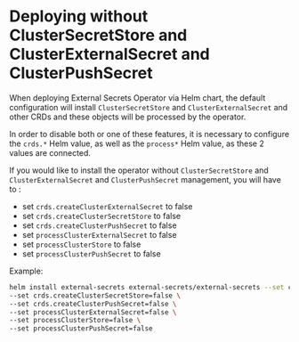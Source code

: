# Deploying without ClusterSecretStore and ClusterExternalSecret and ClusterPushSecret

When deploying External Secrets Operator via Helm chart, the default configuration will install `ClusterSecretStore` and `ClusterExternalSecret` and other CRDs and these objects will be processed by the operator.

In order to disable both or one of these features, it is necessary to configure the `crds.*` Helm value, as well as the `process*` Helm value, as these 2 values are connected.

If you would like to install the operator without `ClusterSecretStore` and `ClusterExternalSecret` and `ClusterPushSecret` management, you will have to :

* set `crds.createClusterExternalSecret` to false
* set `crds.createClusterSecretStore` to false
* set `crds.createClusterPushSecret` to false
* set `processClusterExternalSecret` to false
* set `processClusterStore` to false
* set `processClusterPushSecret` to false

Example:

```bash
helm install external-secrets external-secrets/external-secrets --set crds.createClusterExternalSecret=false \
--set crds.createClusterSecretStore=false \
--set crds.createClusterPushSecret=false \
--set processClusterExternalSecret=false \
--set processClusterStore=false \
--set processClusterPushSecret=false
```
